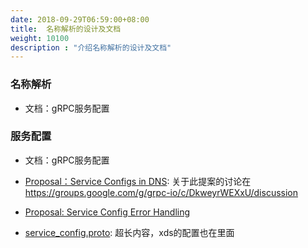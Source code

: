 ```yaml
---
date: 2018-09-29T06:59:00+08:00
title:  名称解析的设计及文档
weight: 10100
description : "介绍名称解析的设计及文档"
---
```




### 名称解析

- 文档：gRPC服务配置

### 服务配置

- 文档：gRPC服务配置

- [Proposal：Service Configs in DNS](https://github.com/grpc/proposal/blob/master/A2-service-configs-in-dns.md): 关于此提案的讨论在 https://groups.google.com/g/grpc-io/c/DkweyrWEXxU/discussion
- [Proposal: Service Config Error Handling](https://github.com/grpc/proposal/blob/master/A21-service-config-error-handling.md)

- [service_config.proto](https://github.com/grpc/grpc-proto/blob/master/grpc/service_config/service_config.proto): 超长内容，xds的配置也在里面


